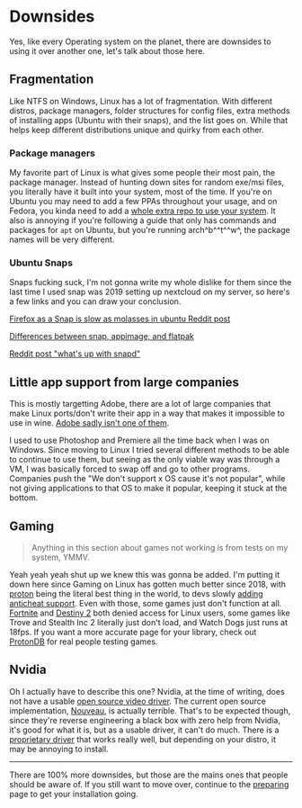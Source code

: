 # Downsides

Yes, like every Operating system on the planet, there are downsides to using it over another one, let's talk about those here.

## Fragmentation

Like NTFS on Windows, Linux has a lot of fragmentation. With different distros, package managers, folder structures for config files, extra methods of installing apps (Ubuntu with their snaps), and the list goes on. While that helps keep different distributions unique and quirky from each other.

### Package managers

My favorite part of Linux is what gives some people their most pain, the package manager. Instead of hunting down sites for random exe/msi files, you literally have it built into your system, most of the time. If you're on Ubuntu you may need to add a few PPAs throughout your usage, and on Fedora, you kinda need to add a [whole extra repo to use your system](https://rpmfusion.org). It also is annoying if you're following a guide that only has commands and packages for `apt` on Ubuntu, but you're running arch^b^^t^^w^, the package names will be very different.

### Ubuntu Snaps

Snaps fucking suck, I'm not gonna write my whole dislike for them since the last time I used snap was 2019 setting up nextcloud on my server, so here's a few links and you can draw your conclusion.

[Firefox as a Snap is slow as molasses in ubuntu Reddit post](https://www.reddit.com/r/firefox/comments/u8wnux/firefox_as_a_snap_is_slow_as_molasses_in_ubuntu)

[Differences between snap, appimage, and flatpak](https://askubuntu.com/questions/866511/what-are-the-differences-between-snaps-appimage-flatpak-and-others)

[Reddit post "what's up with snapd"](https://www.reddit.com/r/Ubuntu/comments/ih6snd/comment/g2yxndh/?utm_source=share&utm_medium=web2x&context=3)

## Little app support from large companies

This is mostly targetting Adobe, there are a lot of large companies that make Linux ports/don't write their app in a way that makes it impossible to use in wine. [Adobe sadly isn't one of them](https://cdn.discordapp.com/attachments/635205267172360234/1016762613968936980/unknown.png).

I used to use Photoshop and Premiere all the time back when I was on Windows. Since moving to Linux I tried several different methods to be able to continue to use them, but seeing as the only viable way was through a VM, I was basically forced to swap off and go to other programs. Companies push the "We don't support x OS cause it's not popular", while not giving applications to that OS to make it popular, keeping it stuck at the bottom.

## Gaming

> Anything in this section about games not working is from tests on my system, YMMV.

Yeah yeah yeah shut up we knew this was gonna be added. I'm putting it down here since Gaming on Linux has gotten much better since 2018, with [proton](https://github.com/ValveSoftware/Proton) being the literal best thing in the world, to devs slowly [adding anticheat support](https://areweanticheatyet.com). Even with those, some games just don't function at all. [Fortnite](https://twitter.com/TimSweeneyEpic/status/1490565925648715781) and [Destiny 2](https://help.bungie.net/hc/en-us/articles/360049024592-Destiny-2-Steam-Guide) both denied access for Linux users, some games like Trove and Stealth Inc 2 literally just don't load, and Watch Dogs just runs at 18fps. If you want a more accurate page for your library, check out [ProtonDB](https://www.protondb.com) for real people testing games.

## Nvidia

Oh I actually have to describe this one? Nvidia, at the time of writing, does not have a usable [open source video driver](https://github.com/NVIDIA/open-gpu-kernel-modules). The current open source implementation, [Nouveau](https://nouveau.freedesktop.org/), is actually terrible. That's to be expected though, since they're reverse engineering a black box with zero help from Nvidia, it's good for what it is, but as a usable driver, it can't do much. There is a [proprietary driver](https://www.nvidia.com/Download/driverResults.aspx/191961/en-us/) that works really well, but depending on your distro, it may be annoying to install.

---

There are 100% more downsides, but those are the mains ones that people should be aware of. If you still want to move over, continue to the [preparing](../prep) page to get your installation going.
